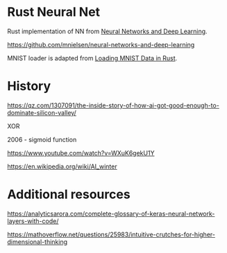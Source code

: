 Rust Neural Net
===============

Rust implementation of NN from [Neural Networks and Deep Learning](http://neuralnetworksanddeeplearning.com).

https://github.com/mnielsen/neural-networks-and-deep-learning

MNIST loader is adapted from [Loading MNIST Data in Rust](https://ngoldbaum.github.io/posts/loading-mnist-data-in-rust/).



# History

https://qz.com/1307091/the-inside-story-of-how-ai-got-good-enough-to-dominate-silicon-valley/

XOR

2006 - sigmoid function

https://www.youtube.com/watch?v=WXuK6gekU1Y

https://en.wikipedia.org/wiki/AI_winter


# Additional resources

https://analyticsarora.com/complete-glossary-of-keras-neural-network-layers-with-code/

https://mathoverflow.net/questions/25983/intuitive-crutches-for-higher-dimensional-thinking